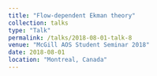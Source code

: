 ```yaml
---
title: "Flow-dependent Ekman theory"
collection: talks
type: "Talk"
permalink: /talks/2018-08-01-talk-8
venue: "McGill AOS Student Seminar 2018"
date: 2018-08-01
location: "Montreal, Canada"
---
```

